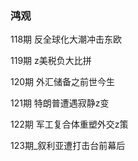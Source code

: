 ### 鸿观

118期 反全球化大潮冲击东欧

119期 z美税负大比拼

120期 外汇储备之前世今生

121期 特朗普遭遇寂静z变

122期 军工复合体重塑外交z策

123期_叙利亚遭打击台前幕后
